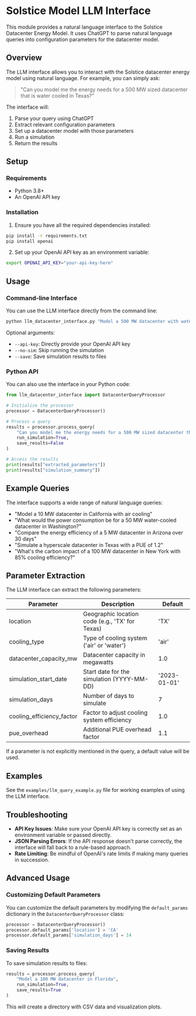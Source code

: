 # Solstice Model LLM Interface

This module provides a natural language interface to the Solstice Datacenter Energy Model. It uses ChatGPT to parse natural language queries into configuration parameters for the datacenter model.

## Overview

The LLM interface allows you to interact with the Solstice datacenter energy model using natural language. For example, you can simply ask:

> "Can you model me the energy needs for a 500 MW sized datacenter that is water cooled in Texas?"

The interface will:
1. Parse your query using ChatGPT
2. Extract relevant configuration parameters
3. Set up a datacenter model with those parameters
4. Run a simulation
5. Return the results

## Setup

### Requirements

- Python 3.8+
- An OpenAI API key

### Installation

1. Ensure you have all the required dependencies installed:

```bash
pip install -r requirements.txt
pip install openai
```

2. Set up your OpenAI API key as an environment variable:

```bash
export OPENAI_API_KEY="your-api-key-here"
```

## Usage

### Command-line Interface

You can use the LLM interface directly from the command line:

```bash
python llm_datacenter_interface.py "Model a 500 MW datacenter with water cooling in Texas"
```

Optional arguments:
- `--api-key`: Directly provide your OpenAI API key
- `--no-sim`: Skip running the simulation
- `--save`: Save simulation results to files

### Python API

You can also use the interface in your Python code:

```python
from llm_datacenter_interface import DatacenterQueryProcessor

# Initialize the processor
processor = DatacenterQueryProcessor()

# Process a query
results = processor.process_query(
    "Can you model me the energy needs for a 500 MW sized datacenter that is water cooled?",
    run_simulation=True,
    save_results=False
)

# Access the results
print(results["extracted_parameters"])
print(results["simulation_summary"])
```

## Example Queries

The interface supports a wide range of natural language queries:

- "Model a 10 MW datacenter in California with air cooling"
- "What would the power consumption be for a 50 MW water-cooled datacenter in Washington?"
- "Compare the energy efficiency of a 5 MW datacenter in Arizona over 30 days"
- "Simulate a hyperscale datacenter in Texas with a PUE of 1.2"
- "What's the carbon impact of a 100 MW datacenter in New York with 85% cooling efficiency?"

## Parameter Extraction

The LLM interface can extract the following parameters:

| Parameter | Description | Default |
|-----------|-------------|---------|
| location | Geographic location code (e.g., 'TX' for Texas) | 'TX' |
| cooling_type | Type of cooling system ('air' or 'water') | 'air' |
| datacenter_capacity_mw | Datacenter capacity in megawatts | 1.0 |
| simulation_start_date | Start date for the simulation (YYYY-MM-DD) | '2023-01-01' |
| simulation_days | Number of days to simulate | 7 |
| cooling_efficiency_factor | Factor to adjust cooling system efficiency | 1.0 |
| pue_overhead | Additional PUE overhead factor | 1.1 |

If a parameter is not explicitly mentioned in the query, a default value will be used.

## Examples

See the `examples/llm_query_example.py` file for working examples of using the LLM interface.

## Troubleshooting

- **API Key Issues**: Make sure your OpenAI API key is correctly set as an environment variable or passed directly.
- **JSON Parsing Errors**: If the API response doesn't parse correctly, the interface will fall back to a rule-based approach.
- **Rate Limiting**: Be mindful of OpenAI's rate limits if making many queries in succession.

## Advanced Usage

### Customizing Default Parameters

You can customize the default parameters by modifying the `default_params` dictionary in the `DatacenterQueryProcessor` class:

```python
processor = DatacenterQueryProcessor()
processor.default_params['location'] = 'CA'
processor.default_params['simulation_days'] = 14
```

### Saving Results

To save simulation results to files:

```python
results = processor.process_query(
    "Model a 100 MW datacenter in Florida",
    run_simulation=True,
    save_results=True
)
```

This will create a directory with CSV data and visualization plots. 